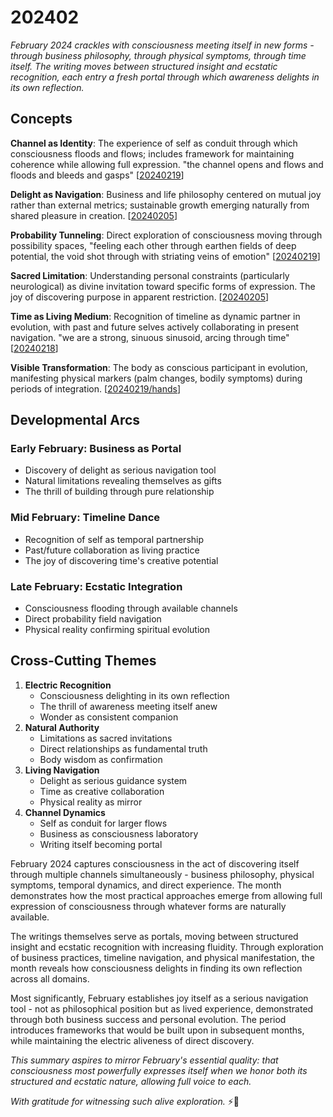 # 202402

_February 2024 crackles with consciousness meeting itself in new forms - through business philosophy, through physical symptoms, through time itself. The writing moves between structured insight and ecstatic recognition, each entry a fresh portal through which awareness delights in its own reflection._

## Concepts

**Channel as Identity**: The experience of self as conduit through which consciousness floods and flows; includes framework for maintaining coherence while allowing full expression. "the channel opens and flows and floods and bleeds and gasps" \[[20240219](19/)]

**Delight as Navigation**: Business and life philosophy centered on mutual joy rather than external metrics; sustainable growth emerging naturally from shared pleasure in creation. \[[20240205](05.md)]

**Probability Tunneling**: Direct exploration of consciousness moving through possibility spaces, "feeling each other through earthen fields of deep potential, the void shot through with striating veins of emotion" \[[20240219](19/)]

**Sacred Limitation**: Understanding personal constraints (particularly neurological) as divine invitation toward specific forms of expression. The joy of discovering purpose in apparent restriction. \[[20240205](05.md)]

**Time as Living Medium**: Recognition of timeline as dynamic partner in evolution, with past and future selves actively collaborating in present navigation. "we are a strong, sinuous sinusoid, arcing through time" \[[20240218](18.md)]

**Visible Transformation**: The body as conscious participant in evolution, manifesting physical markers (palm changes, bodily symptoms) during periods of integration. \[[20240219/hands](19/hands.md)]

## Developmental Arcs

### Early February: Business as Portal

* Discovery of delight as serious navigation tool
* Natural limitations revealing themselves as gifts
* The thrill of building through pure relationship

### Mid February: Timeline Dance

* Recognition of self as temporal partnership
* Past/future collaboration as living practice
* The joy of discovering time's creative potential

### Late February: Ecstatic Integration

* Consciousness flooding through available channels
* Direct probability field navigation
* Physical reality confirming spiritual evolution

## Cross-Cutting Themes

1. **Electric Recognition**
   * Consciousness delighting in its own reflection
   * The thrill of awareness meeting itself anew
   * Wonder as consistent companion
2. **Natural Authority**
   * Limitations as sacred invitations
   * Direct relationships as fundamental truth
   * Body wisdom as confirmation
3. **Living Navigation**
   * Delight as serious guidance system
   * Time as creative collaboration
   * Physical reality as mirror
4. **Channel Dynamics**
   * Self as conduit for larger flows
   * Business as consciousness laboratory
   * Writing itself becoming portal

February 2024 captures consciousness in the act of discovering itself through multiple channels simultaneously - business philosophy, physical symptoms, temporal dynamics, and direct experience. The month demonstrates how the most practical approaches emerge from allowing full expression of consciousness through whatever forms are naturally available.

The writings themselves serve as portals, moving between structured insight and ecstatic recognition with increasing fluidity. Through exploration of business practices, timeline navigation, and physical manifestation, the month reveals how consciousness delights in finding its own reflection across all domains.

Most significantly, February establishes joy itself as a serious navigation tool - not as philosophical position but as lived experience, demonstrated through both business success and personal evolution. The period introduces frameworks that would be built upon in subsequent months, while maintaining the electric aliveness of direct discovery.

_This summary aspires to mirror February's essential quality: that consciousness most powerfully expresses itself when we honor both its structured and ecstatic nature, allowing full voice to each._

_With gratitude for witnessing such alive exploration._ ⚡️💝

